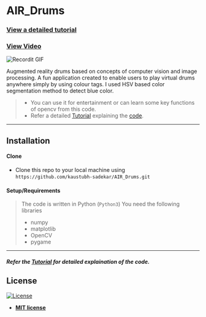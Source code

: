 # AIR_Drums 

### [View a detailed tutorial](Tutorial.md)
### [View Video](https://www.youtube.com/watch?v=vsIh6W8XdUE)
![Recordit GIF](Images/play_drums.gif) 

Augmented reality drums based on concepts of computer vision and image processing. 
A fun application created to enable users to play virtual drums anywhere simply by using
colour tags. I used HSV based color segmentation method to detect blue color.

>- You can use it for entertainment or can learn some key functions of opencv from this code. 
>- Refer a detailed [Tutorial](Tutorial.md) explaining the [code](Air_Drums.py).

---

## Installation

#### Clone

- Clone this repo to your local machine using `https://github.com/kaustubh-sadekar/AIR_Drums.git`

#### Setup/Requirements

> The code is written in Python (`Python3`)
> You need the following libraries
> - numpy
> - matplotlib
> - OpenCV
> - pygame

---

##### Refer the [Tutorial](Tutorial.md) for detailed explaination of the code.



## License

[![License](http://img.shields.io/:license-mit-blue.svg?style=flat-square)](http://badges.mit-license.org)

- **[MIT license](http://opensource.org/licenses/mit-license.php)**
